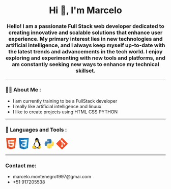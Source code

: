 <div>
    <h1 align="center">Hi 👋, I'm Marcelo</h1>
    <h3 align="center" class="home__description">Hello! I am a passionate Full Stack web developer dedicated to creating innovative and scalable solutions that enhance user experience. My primary interest lies in new technologies and artificial intelligence, and I always keep myself up-to-date with the latest trends and advancements in the tech world. I enjoy exploring and experimenting with new tools and platforms, and am constantly seeking new ways to enhance my technical skillset. </h3>
</div>

<hr>

### 👨‍💻 About Me :

 - I am currently training to be a FullStack developer
 - I really like artificial intelligence and linuux
 - I like to create projects using HTML CSS PYTHON
 
<hr>

<div align="left">
    <h3>🧰 Languages and Tools : </h3>
    <img src="https://github.com/devicons/devicon/blob/master/icons/html5/html5-original.svg" alt="logodehtml5" width="36" height="36px">
    <img src="https://github.com/devicons/devicon/blob/master/icons/css3/css3-original.svg" alt="CSS" width="36" height=36>
    <img src="https://github.com/devicons/devicon/blob/master/icons/linux/linux-original.svg" alt="linuxgood" width="36" height="36">
    <img src="https://github.com/devicons/devicon/blob/master/icons/python/python-original.svg" alt="snake" width="36" height=36>
    <img src="https://github.com/devicons/devicon/blob/master/icons/git/git-original.svg" alt="git" width="36" height=36>
    <!--<img src="" alt="" width="36" height=36>-->
</div>
<hr>
<h3>Contact me:</h3>
<ul>
    <li>marcelo.montenegro1997@gmai.com</li>
    <li>+51 917205538</li>        
<ul/>


